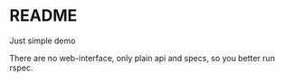 # README

Just simple demo

There are no web-interface, only plain api and specs, so you better run rspec.

